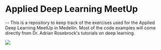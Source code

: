 # Applied Deep Learning MeetUp
-- 
This is a repository to keep track of the exercises used for the Applied Deep Learning MeetUp in Medellín. Most of the code examples will come directly from Dr. Adrian Rosebrock's tutorials on deep learning. 


![](https://upload.wikimedia.org/wikipedia/commons/6/6b/Meetup_Logo.png)


